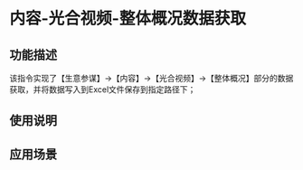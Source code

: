 # 内容-光合视频-整体概况数据获取
## 功能描述
该指令实现了【生意参谋】->【内容】->【光合视频】->【整体概况】部分的数据获取，并将数据写入到Excel文件保存到指定路径下；
## 使用说明
## 应用场景
